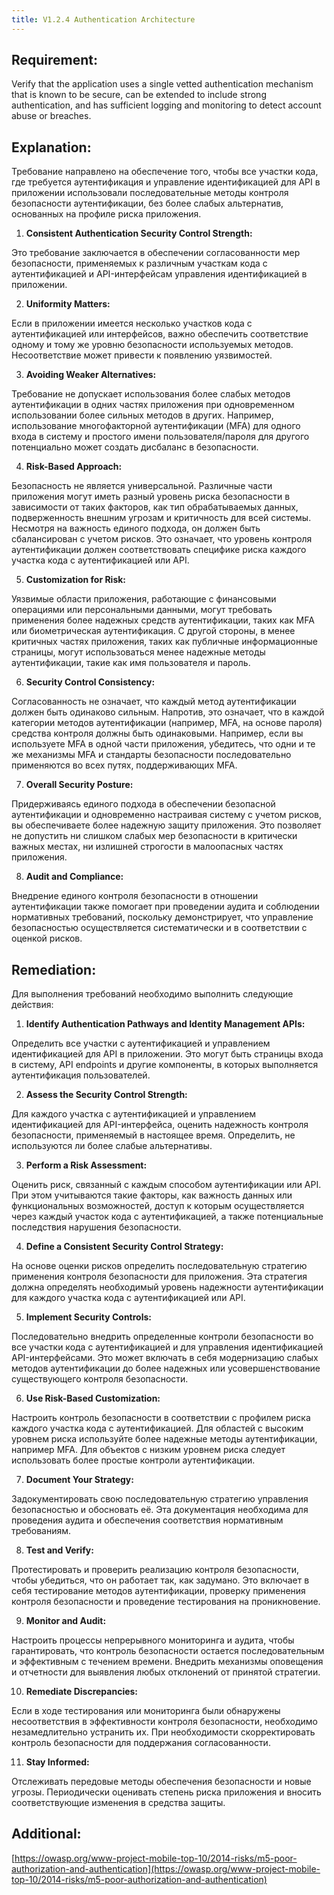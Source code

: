 ```yaml
---
title: V1.2.4 Authentication Architecture
---
```




## Requirement:

Verify that the application uses a single vetted authentication mechanism that is known to be secure, can be extended to include strong authentication, and has sufficient logging and monitoring to detect account abuse or breaches.

## Explanation:

Требование направлено на обеспечение того, чтобы все участки кода, где требуется аутентификация и управление идентификацией для API в приложении использовали последовательные методы контроля безопасности аутентификации, без более слабых альтернатив, основанных на профиле риска приложения.

1. **Consistent Authentication Security Control Strength:**

Это требование заключается в обеспечении согласованности мер безопасности, применяемых к различным участкам кода с аутентификацией и API-интерфейсам управления идентификацией в приложении.

2. **Uniformity Matters:**

Если в приложении имеется несколько участков кода с аутентификацией или интерфейсов, важно обеспечить соответствие одному и тому же уровню безопасности используемых методов. Несоответствие может привести к появлению уязвимостей.

3. **Avoiding Weaker Alternatives:**

Требование не допускает использования более слабых методов аутентификации в одних частях приложения при одновременном использовании более сильных методов в других. Например, использование многофакторной аутентификации (MFA) для одного входа в систему и простого имени пользователя/пароля для другого потенциально может создать диcбаланс в безопасности.

4. **Risk-Based Approach:**

Безопасность не является универсальной. Различные части приложения могут иметь разный уровень риска безопасности в зависимости от таких факторов, как тип обрабатываемых данных, подверженность внешним угрозам и критичность для всей системы.
Несмотря на важность единого подхода, он должен быть сбалансирован с учетом рисков. Это означает, что уровень контроля аутентификации должен соответствовать специфике риска каждого участка кода с аутентификацией или API.

5. **Customization for Risk:**

Уязвимые области приложения, работающие с финансовыми операциями или персональными данными, могут требовать применения более надежных средств аутентификации, таких как MFA или биометрическая аутентификация.
С другой стороны, в менее критичных частях приложения, таких как публичные информационные страницы, могут использоваться менее надежные методы аутентификации, такие как имя пользователя и пароль.

6. **Security Control Consistency:**

Согласованность не означает, что каждый метод аутентификации должен быть одинаково сильным. Напротив, это означает, что в каждой категории методов аутентификации (например, MFA, на основе пароля) средства контроля должны быть одинаковыми.
Например, если вы используете MFA в одной части приложения, убедитесь, что одни и те же механизмы MFA и стандарты безопасности последовательно применяются во всех путях, поддерживающих MFA.

7. **Overall Security Posture:**

Придерживаясь единого подхода в обеспечении безопасной аутентификации и одновременно настраивая систему с учетом рисков, вы обеспечиваете более надежную защиту приложения.
Это позволяет не допустить ни слишком слабых мер безопасности в критически важных местах, ни излишней строгости в малоопасных частях приложения.

8. **Audit and Compliance:**

Внедрение единого контроля безопасности в отношении аутентификации также помогает при проведении аудита и соблюдении нормативных требований, поскольку демонстрирует, что управление безопасностью осуществляется систематически и в соответствии с оценкой рисков.


## Remediation:

Для выполнения требований необходимо выполнить следующие действия:

1. **Identify Authentication Pathways and Identity Management APIs:**

Определить все участки с аутентификацией и управлением идентификацией для API в приложении. Это могут быть страницы входа в систему, API endpoints и другие компоненты, в которых выполняется аутентификация пользователей.


2. **Assess the Security Control Strength:**

Для каждого участка с аутентификацией и управлением идентификацией для API-интерфейса, оценить надежность контроля безопасности, применяемый в настоящее время. Определить, не используются ли более слабые альтернативы.

3. **Perform a Risk Assessment:**

Оценить риск, связанный с каждым способом аутентификации или API. При этом учитываются такие факторы, как важность данных или функциональных возможностей, доступ к которым осуществляется через каждый участок кода с аутентификацией, а также потенциальные последствия нарушения безопасности.

4. **Define a Consistent Security Control Strategy:**

На основе оценки рисков определить последовательную стратегию применения контроля безопасности для приложения. Эта стратегия должна определять необходимый уровень надежности аутентификации для каждого участка кода с аутентификацией или API.

5. **Implement Security Controls:**

Последовательно внедрить определенные контроли безопасности во все участки кода с аутентификацией и для управления идентификацией API-интерфейсами. Это может включать в себя модернизацию слабых методов аутентификации до более надежных или усовершенствование существующего контроля безопасности.

6. **Use Risk-Based Customization:**

Настроить контроль безопасности в соответствии с профилем риска каждого участка кода с аутентификацией. Для областей с высоким уровнем риска используйте более надежные методы аутентификации, например MFA. Для объектов с низким уровнем риска следует использовать более простые контроли аутентификации.

7. **Document Your Strategy:**

Задокументировать свою последовательную стратегию управления безопасностью и обосновать её. Эта документация необходима для проведения аудита и обеспечения соответствия нормативным требованиям.

8. **Test and Verify:**

Протестировать и проверить реализацию контроля безопасности, чтобы убедиться, что он работает так, как задумано. Это включает в себя тестирование методов аутентификации, проверку применения контроля безопасности и проведение тестирования на проникновение.

9. **Monitor and Audit:**

Настроить процессы непрерывного мониторинга и аудита, чтобы гарантировать, что контроль безопасности остается последовательным и эффективным с течением времени. Внедрить механизмы оповещения и отчетности для выявления любых отклонений от принятой стратегии.

10. **Remediate Discrepancies:**

Если в ходе тестирования или мониторинга были обнаружены несоответствия в эффективности контроля безопасности, необходимо незамедлительно устранить их. При необходимости скорректировать контроль безопасности для поддержания согласованности.

11. **Stay Informed:**

Отслеживать передовые методы обеспечения безопасности и новые угрозы. Периодически оценивать степень риска приложения и вносить соответствующие изменения в средства защиты.






## Additional:

[https://owasp.org/www-project-mobile-top-10/2014-risks/m5-poor-authorization-and-authentication](https://owasp.org/www-project-mobile-top-10/2014-risks/m5-poor-authorization-and-authentication)







